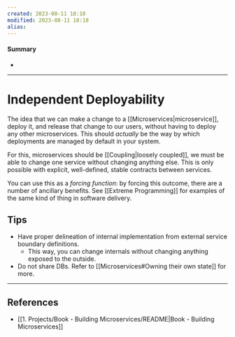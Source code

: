 ```yaml
---
created: 2023-08-11 18:18
modified: 2023-08-11 18:18
alias: 
---
```

#### Summary
+ 

----
# Independent Deployability

The idea that we can make a change to a [[Microservices|microservice]], deploy it, and release that change to our users, without having to deploy any other microservices. This should _actually_ be the way by which deployments are managed by default in your system.

For this, microservices should be [[Coupling|loosely coupled]], we must be able to change one service without changing anything else. This is only possible with explicit, well-defined, stable contracts between services.

You can use this as a _forcing function_: by forcing this outcome, there are a number of ancillary benefits. See [[Extreme Programming]] for examples of the same kind of thing in software delivery.

## Tips

+ Have proper delineation of internal implementation from external service boundary definitions.
	+ This way, you can change internals without changing anything exposed to the outside.
+ Do not share DBs. Refer to [[Microservices#Owning their own state]] for more.



----

## References
+ [[1. Projects/Book - Building Microservices/README|Book - Building Microservices]]
